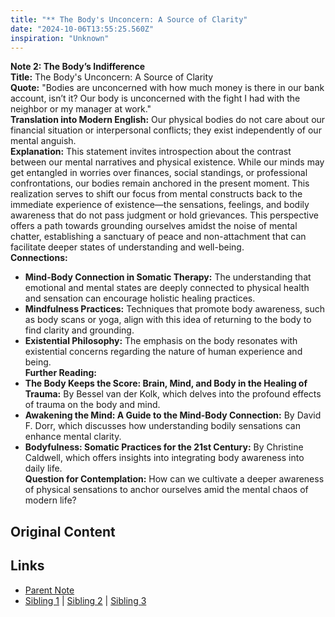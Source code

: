 ```yaml
---
title: "** The Body's Unconcern: A Source of Clarity"
date: "2024-10-06T13:55:25.560Z"
inspiration: "Unknown"
---
```


  
**Note 2: The Body’s Indifference**  
**Title:** The Body's Unconcern: A Source of Clarity  
**Quote:** "Bodies are unconcerned with how much money is there in our bank account, isn’t it? Our body is unconcerned with the fight I had with the neighbor or my manager at work."  
**Translation into Modern English:** Our physical bodies do not care about our financial situation or interpersonal conflicts; they exist independently of our mental anguish.  
**Explanation:** This statement invites introspection about the contrast between our mental narratives and physical existence. While our minds may get entangled in worries over finances, social standings, or professional confrontations, our bodies remain anchored in the present moment. This realization serves to shift our focus from mental constructs back to the immediate experience of existence—the sensations, feelings, and bodily awareness that do not pass judgment or hold grievances. This perspective offers a path towards grounding ourselves amidst the noise of mental chatter, establishing a sanctuary of peace and non-attachment that can facilitate deeper states of understanding and well-being.  
**Connections:**  
- **Mind-Body Connection in Somatic Therapy:** The understanding that emotional and mental states are deeply connected to physical health and sensation can encourage holistic healing practices.  
- **Mindfulness Practices:** Techniques that promote body awareness, such as body scans or yoga, align with this idea of returning to the body to find clarity and grounding.  
- **Existential Philosophy:** The emphasis on the body resonates with existential concerns regarding the nature of human experience and being.  
**Further Reading:**  
- **The Body Keeps the Score: Brain, Mind, and Body in the Healing of Trauma:** By Bessel van der Kolk, which delves into the profound effects of trauma on the body and mind.  
- **Awakening the Mind: A Guide to the Mind-Body Connection:** By David F. Dorr, which discusses how understanding bodily sensations can enhance mental clarity.  
- **Bodyfulness: Somatic Practices for the 21st Century:** By Christine Caldwell, which offers insights into integrating body awareness into daily life.  
**Question for Contemplation:** How can we cultivate a deeper awareness of physical sensations to anchor ourselves amid the mental chaos of modern life?  


## Original Content



## Links

- [Parent Note](/parent-note.md)
- [Sibling 1](/zettel1.md) | [Sibling 2](/zettel2.md) | [Sibling 3](/zettel3.md)
